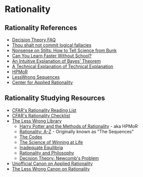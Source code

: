 # Rationality

## Rationality References

* [Decision Theory FAQ](http://lesswrong.com/lw/gu1/decision_theory_faq/)
* [Thou shalt not commit logical fallacies](https://yourlogicalfallacyis.com/)
* [Nonsense on Stilts: How to Tell Science from Bunk](http://books.google.com/books?id=aC8Baky2qTcC&pg=PA16&lpg=PA16#v=onepage&q&f=false)
* [Can You Learn Faster Without School?](http://www.scotthyoung.com/blog/2012/03/04/learn-faster-without-college/)
* [An Intuitive Explanation of Bayes' Theorem](http://yudkowsky.net/rational/bayes)
* [A Technical Explanation of Technical Explanation](http://yudkowsky.net/rational/technical/)
* [HPMoR](http://hpmor.com/)
* [LessWrong Sequences](http://wiki.lesswrong.com/wiki/Sequences)
* [Center for Applied Rationality](http://rationality.org/checklist/)

## Rationality Studying Resources

* [CFAR's Rationality Reading List](http://rationality.org/resources/reading-list)
* [CFAR's Rationality Checklist](http://rationality.org/resources/rationality-checklist)
* [The Less Wrong Library](https://www.lesswrong.com/library)
    * [Harry Potter and the Methods of Rationality](https://www.lesswrong.com/hpmor) - aka HPMoR
    * [Rationality: A-Z](https://www.lesswrong.com/rationality) - Originally known as "The Sequences"
    * [The Codex](https://www.lesswrong.com/codex)
    * [The Science of Winning at Life](https://www.lesswrong.com/sequences/oi873FWi6pHWxswSa)
    * [Inadequate Equilibria](https://www.lesswrong.com/sequences/oLGCcbnvabyibnG9d)
    * [Rationality and Philosophy](https://www.lesswrong.com/sequences/yFvZa9wkv5JoqhM8F)
    * [Decision Theory: Newcomb's Problem](https://www.lesswrong.com/sequences/XipJ7DMjYyriAm7fr)    
* [Unofficial Canon on Applied Rationality](http://lesswrong.com/lw/n5h/unofficial_canon_on_applied_rationality/)
* [The Less Wrong Canon on Rationality](https://wiki.lesswrong.com/wiki/Less_Wrong_Canon_on_Rationality)
